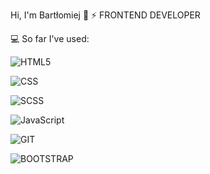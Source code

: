 Hi, I'm Bartłomiej 👋
⚡ FRONTEND DEVELOPER

💻 So far I've used:

![HTML5](https://img.shields.io/badge/-HTML5-e6322d?style=flat&logo=html5&logoColor=white)

![CSS](https://img.shields.io/badge/-CSS-e6322d?style=flat&logo=css)

![SCSS](https://img.shields.io/badge/-SCSS-e6322d?style=flat&logo=css)

![JavaScript](https://img.shields.io/badge/-JAVASCRIPT-e6322d?style=flat&logo=css)

![GIT](https://img.shields.io/badge/-GIT-e6322d?style=flat&logo=css)

![BOOTSTRAP](https://img.shields.io/badge/-BOOTSTRAP-e6322d?style=flat&logo=css)

